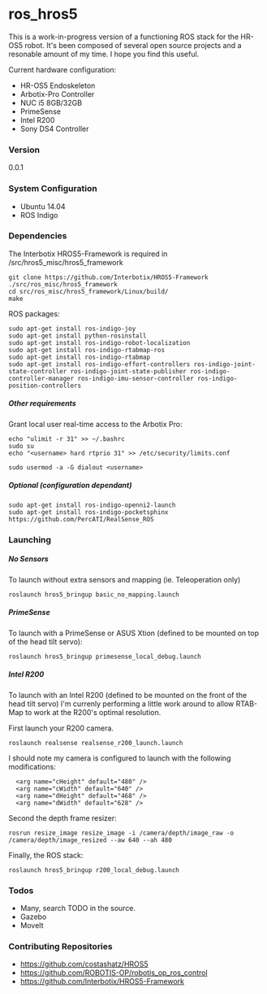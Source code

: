 # ros_hros5

This is a work-in-progress version of a functioning ROS stack for the HR-OS5 robot. It's been composed of several open source projects and a resonable amount of my time. I hope you find this useful.

Current hardware configuration:

  - HR-OS5 Endoskeleton
  - Arbotix-Pro Controller
  - NUC i5 8GB/32GB
  - PrimeSense
  - Intel R200
  - Sony DS4 Controller

### Version
0.0.1

### System Configuration

 - Ubuntu 14.04
 - ROS Indigo

### Dependencies
The Interbotix HROS5-Framework is required in /src/hros5_misc/hros5_framework

````
git clone https://github.com/Interbotix/HROS5-Framework ./src/ros_misc/hros5_framework
cd src/ros_misc/hros5_framework/Linux/build/
make
````

ROS packages:
````
sudo apt-get install ros-indigo-joy
sudo apt-get install python-rosinstall
sudo apt-get install ros-indigo-robot-localization
sudo apt-get install ros-indigo-rtabmap-ros
sudo apt-get install ros-indigo-rtabmap
sudo apt-get install ros-indigo-effort-controllers ros-indigo-joint-state-controller ros-indigo-joint-state-publisher ros-indigo-controller-manager ros-indigo-imu-sensor-controller ros-indigo-position-controllers 
````

##### Other requirements

Grant local user real-time access to the Arbotix Pro:
````
echo "ulimit -r 31" >> ~/.bashrc
sudo su
echo "<username> hard rtprio 31" >> /etc/security/limits.conf

sudo usermod -a -G dialout <username>
````
##### Optional (configuration dependant)

````
sudo apt-get install ros-indigo-openni2-launch
sudo apt-get install ros-indigo-pocketsphinx
https://github.com/PercATI/RealSense_ROS
````

### Launching

##### No Sensors

To launch without extra sensors and mapping (ie. Teleoperation only)
```
roslaunch hros5_bringup basic_no_mapping.launch
```

##### PrimeSense
To launch with a PrimeSense or ASUS Xtion (defined to be mounted on top of the head tilt servo):

```
roslaunch hros5_bringup primesense_local_debug.launch
```

##### Intel R200
To launch with an Intel R200 (defined to be mounted on the front of the head tilt servo) I'm currenly performing a little work around to allow RTAB-Map to work at the R200's optimal resolution.

First launch your R200 camera.
```
roslaunch realsense realsense_r200_launch.launch
```

I should note my camera is configured to launch with the following modifications:
```
  <arg name="cHeight" default="480" />
  <arg name="cWidth" default="640" />
  <arg name="dHeight" default="468" />
  <arg name="dWidth" default="628" />
```
Second the depth frame resizer:
```
rosrun resize_image resize_image -i /camera/depth/image_raw -o /camera/depth/image_resized --aw 640 --ah 480
```

Finally, the ROS stack:
```
roslaunch hros5_bringup r200_local_debug.launch
```

### Todos

 - Many, search TODO in the source.
 - Gazebo
 - MoveIt

### Contributing Repositories

 - https://github.com/costashatz/HROS5
 - https://github.com/ROBOTIS-OP/robotis_op_ros_control
 - https://github.com/Interbotix/HROS5-Framework
